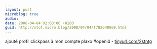 ```yaml
---
layout: post
microblog: true
audio: 
date: 2008-04-04 02:00:00 +0200
guid: http://xtof.micro.blog/2008/04/04/t782640869.html
---
```

ajouté profil clickpass à mon compte plaxo #openid -  [tinyurl.com/2stntg](http://tinyurl.com/2stntg)
